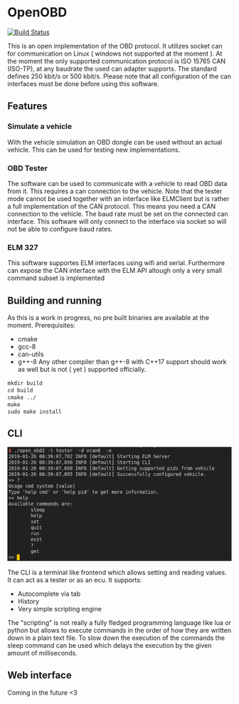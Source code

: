 # OpenOBD
[![Build Status](https://travis-ci.org/alexmohr/OpenOBD.svg?branch=master)](https://travis-ci.org/alexmohr/OpenOBD)

This is an open implementation of the OBD protocol. It utilizes socket can for communication on Linux ( windows not supported at the moment ).
At the moment the only supported communication protocol is ISO 15765 CAN (ISO-TP), at any baudrate the used can adapter supports.
The standard defines 250 kbit/s or 500 kbit/s.
Please note that all configuration of the can interfaces must be done before using this software.

## Features
### Simulate a vehicle
With the vehicle simulation an OBD dongle can be used without an actual vehicle. This can be used for testing new implementations.
### OBD Tester
The software can be used to communicate with a vehicle to read OBD data from it. This requires a can connection to the vehicle. 
Note that the tester mode cannot be used together with an interface like ELMClient but is rather a full implementation of the CAN protocol. 
This means you need a CAN connection to the vehicle. The baud rate must be set on the connected can interface. This software will only 
connect to the interface via socket so will not be able to configure baud rates.

### ELM 327 
This software supportes ELM interfaces using wifi and serial.
Furthermore can expose the CAN interface with the ELM API altough only a very small command subset is implemented

## Building and running
As this is a work in progress, no pre built binaries are available at the moment.
Prerequisites:
* cmake 
* gcc-8 
* can-utils
* g++-8
Any other compiler than g++-8 with C++17 support should work as well but is not ( yet ) supported officially.

````
mkdir build
cd build
cmake ../
make
sudo make install
````

## CLI
![CLI Example](https://github.com/alexmohr/OpenOBD/blob/master/doc/cli_example.png)

The CLI is a terminal like frontend which allows setting and reading values. It can act as a tester or as an ecu. 
It supports:
* Autocomplete via tab
* History
* Very simple scripting engine

The "scripting" is not really a fully fledged programming language like lua or python but allows to execute commands
in the order of how they are written down in a plain text file. 
To slow down the execution of the commands the sleep command can be used which delays the execution by the given 
amount of milliseconds. 

## Web interface
Coming in the future <3
